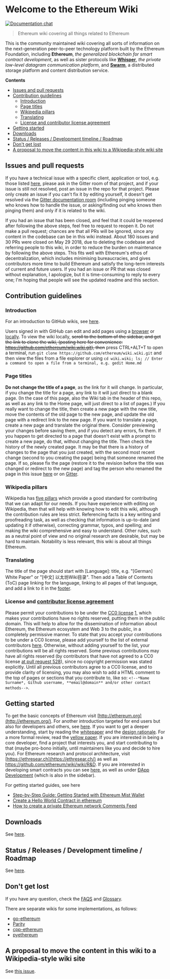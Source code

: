 # Welcome to the Ethereum Wiki

[![Documentation chat](https://img.shields.io/badge/gitter-Docs%20chat-4AB495.svg)](https://gitter.im/ethereum/documentation)

> Ethereum wiki covering all things related to Ethereum

This is the community maintained wiki covering all sorts of information on the next-generation peer-to-peer technology platform built by the Ethereum Foundation, including **Ethereum**, _the generalized blockchain for smart contract development_, as well as sister protocols like **[Whisper](https://github.com/ethereum/wiki/wiki/Whisper-pages)**, _the private low-level datagram communication platform_, and **[Swarm](http://swarm-gateways.net/bzz:/theswarm.eth/)**, a distributed storage platform and content distribution service.

<!-- START doctoc generated TOC please keep comment here to allow auto update -->
<!-- DON'T EDIT THIS SECTION, INSTEAD RE-RUN doctoc TO UPDATE -->
**Contents**

- [Issues and pull requests](#issues-and-pull-requests)
- [Contribution guidelines](#contribution-guidelines)
  - [Introduction](#introduction)
  - [Page titles](#page-titles)
  - [Wikipedia pillars](#wikipedia-pillars)
  - [Translating](#translating)
  - [License and contributor license agreement](#license-and-contributor-license-agreement)
- [Getting started](#getting-started)
- [Downloads](#downloads)
- [Status / Releases / Development timeline / Roadmap](#status--releases--development-timeline--roadmap)
- [Don't get lost](#dont-get-lost)
- [A proposal to move the content in this wiki to a Wikipedia-style wiki site](#a-proposal-to-move-the-content-in-this-wiki-to-a-wikipedia-style-wiki-site)

<!-- END doctoc generated TOC please keep comment here to allow auto update -->

## Issues and pull requests

If you have a technical issue with a specific client, application or tool, e.g. those listed [here](https://github.com/ethereum/wiki/wiki/Clients,-tools,-dapp-browsers,-wallets-and-other-projects), please ask in the Gitter room of that project, and if your issue is still not resolved, post an issue in the repo for that project. Please only create an issue if you can't fix it by editing yourself, it doesn't get resolved via the [Gitter documentation room](https://gitter.im/ethereum/documentation) (including pinging someone who knows how to handle the issue, or asking/finding out who knows then pinging them) and only if it is related to the wiki. 

If you had an issue that has been closed, and feel that it could be reopened after following the above steps, feel free to request to reopen it. Do not make a pull request; chances are that all PRs will be ignored, since any content in the codebase can be in this wiki instead. About 180 issues and 30 PRs were closed on May 29 2018, due to deleting the codebase and referring people to this wiki, in order to reduce the burden on maintenance by following the above steps. This fits well with Ethereum's ethos of decentralization, which includes minimising bureaucracies, and gives contributors more time to build Ethereum and satisfy the long-term interests of current and future users. If you had an issue or PR that was closed without explanation, I apologize, but it is time-consuming to reply to every one; I'm hoping that people will see the updated readme and this section.

## Contribution guidelines

### Introduction

For an introduction to GitHub wikis, see [here](https://help.github.com/articles/about-github-wikis/).

Users signed in with GitHub can edit and add pages using a [browser](https://help.github.com/articles/editing-wiki-pages-via-the-online-interface) or [locally](https://help.github.com/articles/adding-and-editing-wiki-pages-locally). To view the wiki locally, ~~scroll to the bottom of the sidebar, and get the link to clone the wiki, (posting here for convenience: https://github.com/ethereum/wiki.wiki.git), then~~ press CTRL+ALT+T to open a terminal, run `git clone https://github.com/ethereum/wiki.wiki.git` and then view the files from a file explorer or using `cd wiki.wiki; ls; // Enter a command to open a file from a terminal, e.g. gedit Home.md`

### Page titles

**Do not change the title of a page**, as the link for it will change. In particular, if you change the title for a page, any link to it will just direct to a blank page. (In the case of this page, also the Wiki tab in the header of this repo, as well as any link to the Home page, will just direct to a list of pages.) If you really want to change the title, then create a new page with the new title, move the contents of the old page to the new page, and update the old page with a redirect link to the new page. If you want to translate a page, create a new page and translate the original there. Consider previewing your changes before saving them, and if you detect any errors, fix them. If you happen to get directed to a page that doesn't exist with a prompt to create a new page, do that, without changing the title. Then check the history of the newly created page. It may be that there is a history of changes to the page that you just created, with the second most recent change (second to you creating the page) being that someone renamed the page. If so, please fix the page (restore it to the revision before the title was changed or redirect to the new page) and tag the person who renamed the page in this issue [here](https://github.com/ethereum/wiki/issues/591) or on [Gitter](https://gitter.im/ethereum/documentation).

### Wikipedia pillars

Wikipedia has [five pillars](https://en.wikipedia.org/wiki/Wikipedia:Five_pillars) which provide a good standard for contributing that we can adapt for our needs. If you have experience with editing on Wikipedia, then that will help with knowing how to edit this wiki, although the contribution rules are less strict. Referencing facts is a key writing and proofreading task, as well as checking that information is up-to-date (and updating it if otherwise), correcting grammar, typos, and spelling; and making the wiki comprehensive and easy to understand. Other rules, such as a neutral point of view and no original research are desirable, but may be hard to maintain. Notability is less relevant, this wiki is about all things Ethereum.

### Translating
The title of the page should start with [Language]: title, e.g. "[German] White Paper" or "[中文] 以太坊Wiki目录". Then add a Table of Contents (ToC) page linking for the language, linking to all pages of that language, and add a link to it in the [footer](https://github.com/ethereum/wiki/wiki/_Footer/_edit). 

### License and [contributor license agreement](https://github.com/ethereum/wiki/wiki/CC0-license#list-of-contributors)

Please permit your contributions to be under the [CC0 license](https://creativecommons.org/publicdomain/zero/1.0/legalcode) [1](https://creativecommons.org/share-your-work/public-domain/cc0/),  which makes your contributions have no rights reserved, putting them in the public domain. This will help to allow for the dissemination of information about Ethereum, the Ethereum ecosystem and Web 3 to the public, in a completely permissive manner. To state that you accept your contributions to be under a CC0 license, please add yourself to the list of external contributors [here](https://github.com/ethereum/wiki/wiki/CC0-license#list-of-contributors). Otherwise, without adding yourself to the list, your contributions will be all rights reserved. Some previous contributions may have all rights reserved (by contributors that have not agreed to a CC0 license [at pull request 528](https://github.com/ethereum/wiki/pull/528)), since no copyright permission was stated explicitly. Until all previous contributors agree to a CC0 license, and to provide clarity of licensing, you may also wish to add a HTML comment to the top of pages or sections that you contribute to, like so: `<!--*Name Surname*, Github username, **email@domain** and/or other contact methods-->`. 

## Getting started

To get the basic concepts of Ethereum visit [http://ethereum.org](http://ethereum.org/). For another introduction targeted for end users but also for developers and others, see [here](https://github.com/ethereum/wiki/wiki/Ethereum-introduction). If you want to get a deeper understanding, start by reading the [whitepaper](https://github.com/ethereum/wiki/wiki/White-Paper) and the [design rationale](https://github.com/ethereum/wiki/wiki/Design-Rationale). For a more formal review, read the [yellow paper](https://ethereum.github.io/yellowpaper/paper.pdf). If you are interested in being a core developer, find a project that interests you, and start contributing to that (maybe pro-bono initially, until maintainers like you and decide to hire you). For Ethereum research and protocol architecture, visit [https://ethresear.ch](https://ethresear.ch/) as well as https://github.com/ethereum/wiki/wiki/R&D. If you are interested in developing smart contracts you can see [here](https://en.wikipedia.org/wiki/Ethereum#Programming_languages), as well as under [ÐApp Development](https://github.com/ethereum/wiki/wiki/%C3%90App-Development) (which is also in the sidebar).

For getting started guides, see here

* [Step-by-Step Guide: Getting Started with Ethereum Mist Wallet](https://medium.com/@attores/step-by-step-guide-getting-started-with-ethereum-mist-wallet-772a3cc99af4)
* [Create a Hello World Contract in ethereum](https://www.ethereum.org/greeter)
* [How to create a private Ethereum network Comments Feed](https://omarmetwally.wordpress.com/2017/07/25/how-to-create-a-private-ethereum-network/)

## Downloads

See [here](https://github.com/ethereum/wiki/wiki/Clients).

## Status / Releases / Development timeline / Roadmap

See [here](https://github.com/ethereum/wiki/wiki/Releases).

## Don't get lost

If you have any question, check the [FAQS](https://github.com/ethereum/wiki/wiki/FAQS) and [Glossary](https://github.com/ethereum/wiki/wiki/Glossary).

There are separate wikis for some implementations, as follows:

* [go-ethereum](https://github.com/ethereum/go-ethereum/wiki)
* [Parity](https://paritytech.github.io/wiki/)
* [cpp-ethereum](http://www.ethdocs.org/en/latest/ethereum-clients/cpp-ethereum/index.html)
* [pyethereum](https://github.com/ethereum/pyethereum/wiki)

## A proposal to move the content in this wiki to a Wikipedia-style wiki site

See [this issue](https://github.com/ethereum/wiki/issues/589).
